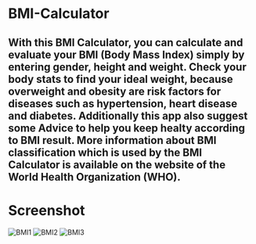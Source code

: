 # BMI-Calculator
## With this BMI Calculator, you can calculate and evaluate your BMI (Body Mass Index) simply by entering gender, height and weight. Check your body stats to find your ideal weight, because overweight and obesity are risk factors for diseases such as hypertension, heart disease and diabetes. Additionally this app also suggest some Advice to help you keep healty according to BMI result. More information about BMI classification which is used by the BMI Calculator is available on the website of the World Health Organization (WHO). 

# Screenshot
![BMI1](https://user-images.githubusercontent.com/110902638/230422031-c7479465-e67c-43df-98e0-68adba7026c4.jpg)
![BMI2](https://user-images.githubusercontent.com/110902638/230422051-4c6b00f0-8902-47d8-af3b-a06023504a0a.jpg)
![BMI3](https://user-images.githubusercontent.com/110902638/230422066-8835c5db-bd51-4724-a94c-f07b068e579c.jpg)
